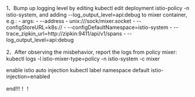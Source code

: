 
1、Bump up logging level by editing kubectl edit deployment istio-policy -n istio-system, and adding --log_output_level=api:debug to mixer container, e.g.:
      - args:
        - --address
        - unix:///sock/mixer.socket
        - --configStoreURL=k8s://
        - --configDefaultNamespace=istio-system
        - --trace_zipkin_url=http://zipkin:9411/api/v1/spans
        - --log_output_level=api:debug
        
2、After observing the misbehavior, report the logs from policy mixer: 
kubectl logs -l istio-mixer-type=policy -n istio-system -c mixer


enable istio auto injection
kubectl label namespace default istio-injection=enabled

end!!!！！
